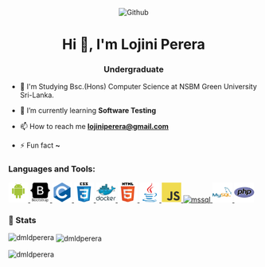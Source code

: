 <p align="center"><img alt="Github" src="https://user-images.githubusercontent.com/88836049/227425453-f6d37635-3cd6-4c49-9b70-29f5b28f374c.gif" width="85%" height="400"/></p>
<h1 align="center">Hi 👋, I'm Lojini Perera</h1>
<h3 align="center">Undergraduate</h3>

- 🔭 I'm Studying Bsc.(Hons) Computer Science at NSBM Green University Sri-Lanka.

- 🌱 I’m currently learning **Software Testing**

- 📫 How to reach me **lojiniperera@gmail.com**

- ⚡ Fun fact **~**

<h3 align="left">Languages and Tools:</h3>
<p align="left"> <a href="https://developer.android.com" target="_blank" rel="noreferrer"> <img src="https://raw.githubusercontent.com/devicons/devicon/master/icons/android/android-original-wordmark.svg" alt="android" width="40" height="40"/> </a> <a href="https://getbootstrap.com" target="_blank" rel="noreferrer"> <img src="https://raw.githubusercontent.com/devicons/devicon/master/icons/bootstrap/bootstrap-plain-wordmark.svg" alt="bootstrap" width="40" height="40"/> </a> <a href="https://www.cprogramming.com/" target="_blank" rel="noreferrer"> <img src="https://raw.githubusercontent.com/devicons/devicon/master/icons/c/c-original.svg" alt="c" width="40" height="40"/> </a> <a href="https://www.w3schools.com/css/" target="_blank" rel="noreferrer"> <img src="https://raw.githubusercontent.com/devicons/devicon/master/icons/css3/css3-original-wordmark.svg" alt="css3" width="40" height="40"/> </a> <a href="https://www.docker.com/" target="_blank" rel="noreferrer"> <img src="https://raw.githubusercontent.com/devicons/devicon/master/icons/docker/docker-original-wordmark.svg" alt="docker" width="40" height="40"/> </a> <a href="https://www.w3.org/html/" target="_blank" rel="noreferrer"> <img src="https://raw.githubusercontent.com/devicons/devicon/master/icons/html5/html5-original-wordmark.svg" alt="html5" width="40" height="40"/> </a> <a href="https://www.java.com" target="_blank" rel="noreferrer"> <img src="https://raw.githubusercontent.com/devicons/devicon/master/icons/java/java-original.svg" alt="java" width="40" height="40"/> </a> <a href="https://developer.mozilla.org/en-US/docs/Web/JavaScript" target="_blank" rel="noreferrer"> <img src="https://raw.githubusercontent.com/devicons/devicon/master/icons/javascript/javascript-original.svg" alt="javascript" width="40" height="40"/> </a> <a href="https://www.microsoft.com/en-us/sql-server" target="_blank" rel="noreferrer"> <img src="https://www.svgrepo.com/show/303229/microsoft-sql-server-logo.svg" alt="mssql" width="40" height="40"/> </a> <a href="https://www.mysql.com/" target="_blank" rel="noreferrer"> <img src="https://raw.githubusercontent.com/devicons/devicon/master/icons/mysql/mysql-original-wordmark.svg" alt="mysql" width="40" height="40"/> </a> <a href="https://www.php.net" target="_blank" rel="noreferrer"> <img src="https://raw.githubusercontent.com/devicons/devicon/master/icons/php/php-original.svg" alt="php" width="40" height="40"/> </a> </p>

### 🚦 Stats


<p><img align="left" src="https://github-readme-stats.vercel.app/api/top-langs?username=dmldperera&show_icons=true&locale=en&layout=compact&theme=tokyonight" alt="dmldperera" /></p>

<p>&nbsp;<img align="center" src="https://github-readme-stats.vercel.app/api?username=dmldperera&show_icons=true&locale=en&theme=tokyonight" alt="dmldperera" /></p>
</p>

<p><img align="center" src="https://github-readme-streak-stats.herokuapp.com/?user=dmldperera&&theme=tokyonight" alt="dmldperera" /></p>




